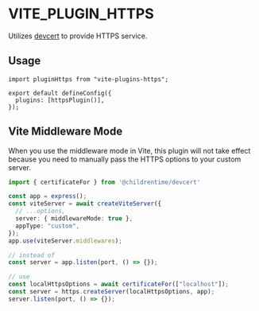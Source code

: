 # VITE_PLUGIN_HTTPS

Utilizes [devcert](https://github.com/childrentime/devcert) to provide HTTPS service.

## Usage

```tsx
import pluginHttps from "vite-plugins-https";

export default defineConfig({
  plugins: [httpsPlugin()],
});
```

## Vite Middleware Mode

When you use the middleware mode in Vite, this plugin will not take effect because you need to manually pass the HTTPS options to your custom server.

```ts
import { certificateFor } from '@childrentime/devcert'

const app = express();
const viteServer = await createViteServer({
  // ...options,
  server: { middlewareMode: true },
  appType: "custom",
});
app.use(viteServer.middlewares);

// instead of
const server = app.listen(port, () => {});

// use
const localHttpsOptions = await certificateFor(["localhost"]);
const server = https.createServer(localHttpsOptions, app);
server.listen(port, () => {});
```
